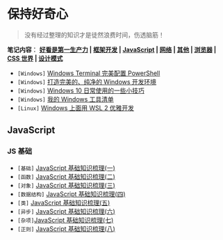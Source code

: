 # 保持好奇心

> 没有经过整理的知识才是徒然浪费时间，伤透脑筋！

**笔记内容**： **[好看是第一生产力](#好看是第一生产力) | [框架开发](#框架开发) | [JavaScript](#javascript) | [网络](#网络) | [其他](#其他) | [浏览器](#浏览器) | [CSS 世界](#css-世界) | [设计模式](#设计模式)**

- `[Windows]` [Windows Terminal 完美配置 PowerShell](Notes/Powershell_Terminal.md)
- `[Windows]` [打造完美的、纯净的 Windows 开发环境](Notes/System_win.md)
- `[Windows]` [Windows 10 日常使用的一些小技巧](Notes/Some-tips.md)
- `[Windows]` [我的 Windows 工具清单](Notes/Tool_list.md)
- `[Linux]` [Windows 上面用 WSL 2 优雅开发](Notes/Linux_Wsl.md)

## JavaScript

### JS 基础

- `[基础]` [JavaScript 基础知识梳理(一)](js/js_base.md)
- `[函数]` [JavaScript 基础知识梳理(二)](js/js_object.md)
- `[对象]` [JavaScript 基础知识梳理(三)](js/js_function.md)
- `[数据结构]` [JavaScript 基础知识梳理(四)](js/js_data_structure.md)
- `[类]` [JavaScript 基础知识梳理(五)](js/js_class.md)
- `[异步]` [JavaScript 基础知识梳理(六)](js/js_promise.md)
- `[杂项]`[JavaScript 基础知识梳理(七)](js/js_other.md)
- `[正则]` [JavaScript 基础知识梳理(八)](js/js_regexp.md)



